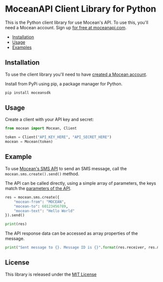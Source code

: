 MoceanAPI Client Library for Python 
============================

This is the Python client library for use Mocean's API. To use this, you'll need a Mocean account. Sign up [for free at 
moceanapi.com][signup].

 * [Installation](#installation)
 * [Usage](#usage)
 * [Examples](#examples)

## Installation

To use the client library you'll need to have [created a Mocean account][signup]. 

Install from PyPi using pip, a package manager for Python.

```bash
pip install moceansdk
```

## Usage

Create a client with your API key and secret:

```python
from mocean import Mocean, Client

token = Client("API_KEY_HERE", "API_SECRET_HERE")
mocean = Mocean(token)
```

## Example

To use [Mocean's SMS API][doc_sms] to send an SMS message, call the `mocean.sms.create().send()` method.

The API can be called directly, using a simple array of parameters, the keys match the [parameters of the API][doc_sms].

```python
res = mocean.sms.create({
    "mocean-from": "MOCEAN",
    "mocean-to": 60123456789,
    "mocean-text": "Hello World"
}).send()

print(res)
```
    
The API response data can be accessed as array properties of the message. 

```python
print("Sent message to {}. Message ID is {}".format(res.receiver, res.msgid))
```

License
-------

This library is released under the [MIT License][license]

[signup]: https://dashboard.moceanapi.com/register?medium=github&campaign=sdk-python
[doc_sms]: https://docs.moceanapi.com/?python#send-sms
[doc_inbound]: https://docs.moceanapi.com/?python#receive-sms
[doc_verify]: https://docs.moceanapi.com/?python#overview-3
[license]: LICENSE.txt